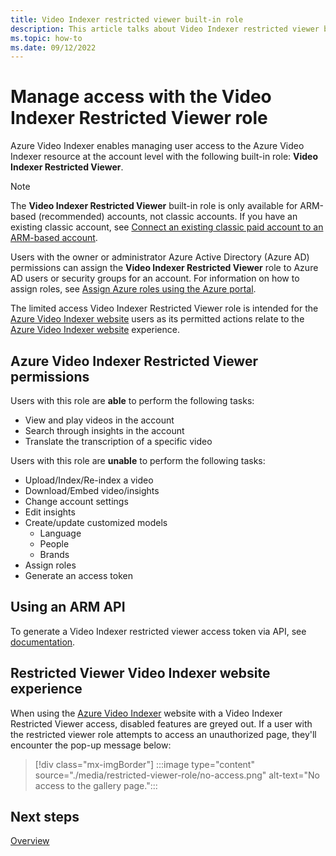 ```yaml
---
title: Video Indexer restricted viewer built-in role
description: This article talks about Video Indexer restricted viewer built-in role. This role is an account level permission, which allows users to grant restricted access to a specific user or security group. 
ms.topic: how-to
ms.date: 09/12/2022
---
```


# Manage access with the Video Indexer Restricted Viewer role

Azure Video Indexer enables managing user access to the Azure Video Indexer resource at the account level with the following built-in role: **Video Indexer Restricted Viewer**. 

> [!NOTE]
> The **Video Indexer Restricted Viewer** built-in role is only available for ARM-based (recommended) accounts, not classic accounts. If you have an existing classic account, see [Connect an existing classic paid account to an ARM-based account](connect-classic-account-to-arm.md).

Users with the owner or administrator Azure Active Directory (Azure AD) permissions can assign the **Video Indexer Restricted Viewer** role to  Azure AD users or security groups for an account. For information on how to assign roles, see [Assign Azure roles using the Azure portal](../role-based-access-control/role-assignments-portal.md). 

The limited access Video Indexer Restricted Viewer role is intended for the [Azure Video Indexer website](https://www.videoindexer.ai/) users as its permitted actions relate to the [Azure Video Indexer website](https://www.videoindexer.ai/) experience.

## Azure Video Indexer Restricted Viewer permissions

Users with this role are **able** to perform the following tasks:

- View and play videos in the account
- Search through insights in the account
- Translate the transcription of a specific video

Users with this role are **unable** to perform the following tasks:

- Upload/Index/Re-index a video
- Download/Embed video/insights 
- Change account settings 
- Edit insights 
- Create/update customized models 
  - Language  
  - People  
  - Brands 
- Assign roles
- Generate an access token 

## Using an ARM API

To generate a Video Indexer restricted viewer access token via API, see [documentation](/rest/api/videoindexer/generate/access-token). 

## Restricted Viewer Video Indexer website experience
 
When using the [Azure Video Indexer](https://www.videoindexer.ai/) website with a Video Indexer Restricted Viewer access, disabled features are greyed out. If a user with the restricted viewer role attempts to access an unauthorized page, they'll encounter the pop-up message below: 

> [!div class="mx-imgBorder"]
> :::image type="content" source="./media/restricted-viewer-role/no-access.png" alt-text="No access to the gallery page.":::

## Next steps

[Overview](video-indexer-overview.md)
